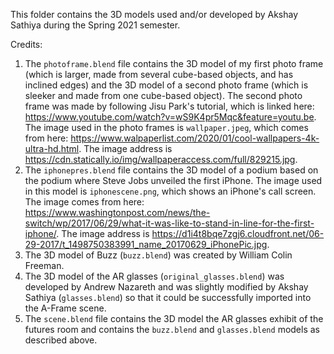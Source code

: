 This folder contains the 3D models used and/or developed by Akshay Sathiya during the Spring 2021 semester. 

Credits: 
1. The `photoframe.blend` file contains the 3D model of my first photo frame (which is larger, made from several cube-based objects, and has inclined edges) and the 3D model of a second photo frame (which is sleeker and made from one cube-based object). The second photo frame was made by following Jisu Park's tutorial, which is linked here: https://www.youtube.com/watch?v=wS9K4pr5Mqc&feature=youtu.be. The image used in the photo frames is `wallpaper.jpeg`, which comes from here: https://www.walpaperlist.com/2020/01/cool-wallpapers-4k-ultra-hd.html. The image address is https://cdn.statically.io/img/wallpaperaccess.com/full/829215.jpg. 
2. The `iphonepres.blend` file contains the 3D model of a podium based on the podium where Steve Jobs unveiled the first iPhone. The image used in this model is `iphonescene.png`, which shows an iPhone's call screen. The image comes from here: https://www.washingtonpost.com/news/the-switch/wp/2017/06/29/what-it-was-like-to-stand-in-line-for-the-first-iphone/. The image address is https://d1i4t8bqe7zgj6.cloudfront.net/06-29-2017/t_1498750383991_name_20170629_iPhonePic.jpg.  
3. The 3D model of Buzz (`buzz.blend`) was created by William Colin Freeman. 
4. The 3D model of the AR glasses (`original_glasses.blend`) was developed by Andrew Nazareth and was slightly modified by Akshay Sathiya (`glasses.blend`) so that it could be successfully imported into the A-Frame scene.
5. The `scene.blend` file contains the 3D model the AR glasses exhibit of the futures room and contains the `buzz.blend` and `glasses.blend` models as described above. 
